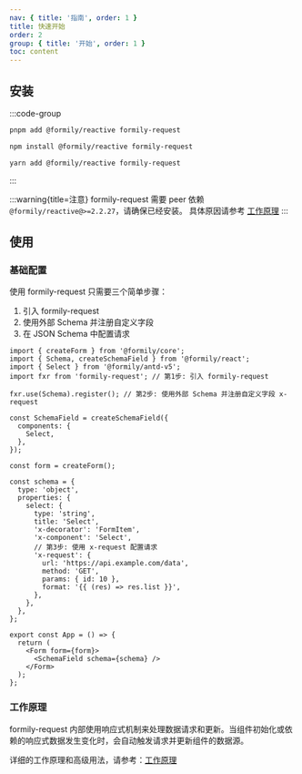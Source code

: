 ```yaml
---
nav: { title: '指南', order: 1 }
title: 快速开始
order: 2
group: { title: '开始', order: 1 }
toc: content
---
```


## 安装

:::code-group

```bash [pnpm]
pnpm add @formily/reactive formily-request
```

```bash [npm]
npm install @formily/reactive formily-request
```

```bash [yarn]
yarn add @formily/reactive formily-request
```

:::

:::warning{title=注意}
formily-request 需要 peer 依赖 `@formily/reactive@>=2.2.27`，请确保已经安装。
具体原因请参考 [工作原理](/guide/working-principles)
:::

## 使用

### 基础配置

使用 formily-request 只需要三个简单步骤：

1. 引入 formily-request
2. 使用外部 Schema 并注册自定义字段
3. 在 JSON Schema 中配置请求

```tsx | pure
import { createForm } from '@formily/core';
import { Schema, createSchemaField } from '@formily/react';
import { Select } from '@formily/antd-v5';
import fxr from 'formily-request'; // 第1步: 引入 formily-request

fxr.use(Schema).register(); // 第2步: 使用外部 Schema 并注册自定义字段 x-request

const SchemaField = createSchemaField({
  components: {
    Select,
  },
});

const form = createForm();

const schema = {
  type: 'object',
  properties: {
    select: {
      type: 'string',
      title: 'Select',
      'x-decorator': 'FormItem',
      'x-component': 'Select',
      // 第3步: 使用 x-request 配置请求
      'x-request': {
        url: 'https://api.example.com/data',
        method: 'GET',
        params: { id: 10 },
        format: '{{ (res) => res.list }}',
      },
    },
  },
};

export const App = () => {
  return (
    <Form form={form}>
      <SchemaField schema={schema} />
    </Form>
  );
};
```

### 工作原理

formily-request 内部使用响应式机制来处理数据请求和更新。当组件初始化或依赖的响应式数据发生变化时，会自动触发请求并更新组件的数据源。

详细的工作原理和高级用法，请参考：[工作原理](/guide/working-principles)
